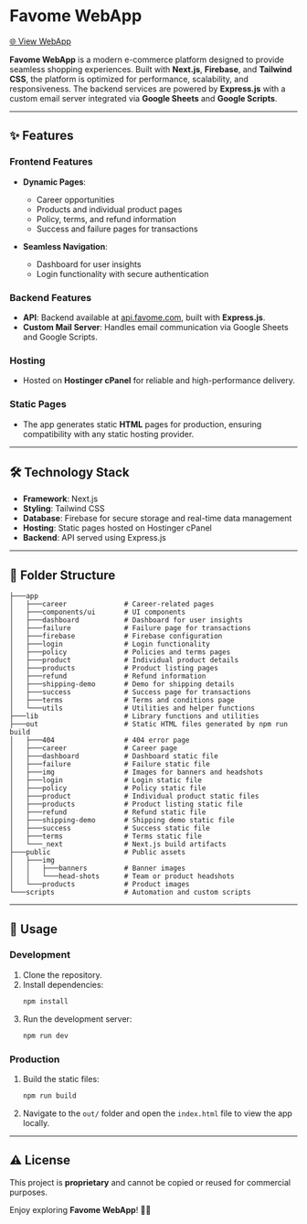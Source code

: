 # Favome WebApp  

[🌐 View WebApp](https://www.favome.com/)  

**Favome WebApp** is a modern e-commerce platform designed to provide seamless shopping experiences. Built with **Next.js**, **Firebase**, and **Tailwind CSS**, the platform is optimized for performance, scalability, and responsiveness. The backend services are powered by **Express.js** with a custom email server integrated via **Google Sheets** and **Google Scripts**.  

---  

## ✨ Features  

### Frontend Features  
- **Dynamic Pages**:  
  - Career opportunities  
  - Products and individual product pages  
  - Policy, terms, and refund information  
  - Success and failure pages for transactions  

- **Seamless Navigation**:  
  - Dashboard for user insights  
  - Login functionality with secure authentication  

### Backend Features  
- **API**: Backend available at [api.favome.com](https://api.favome.com), built with **Express.js**.  
- **Custom Mail Server**: Handles email communication via Google Sheets and Google Scripts.  

### Hosting  
- Hosted on **Hostinger cPanel** for reliable and high-performance delivery.  

### Static Pages  
- The app generates static **HTML** pages for production, ensuring compatibility with any static hosting provider.  

---  

## 🛠️ Technology Stack  

- **Framework**: Next.js  
- **Styling**: Tailwind CSS  
- **Database**: Firebase for secure storage and real-time data management  
- **Hosting**: Static pages hosted on Hostinger cPanel  
- **Backend**: API served using Express.js  

---  

## 📂 Folder Structure  

```plaintext  
├───app  
│   ├───career              # Career-related pages  
│   ├───components/ui       # UI components  
│   ├───dashboard           # Dashboard for user insights  
│   ├───failure             # Failure page for transactions  
│   ├───firebase            # Firebase configuration  
│   ├───login               # Login functionality  
│   ├───policy              # Policies and terms pages  
│   ├───product             # Individual product details  
│   ├───products            # Product listing pages  
│   ├───refund              # Refund information  
│   ├───shipping-demo       # Demo for shipping details  
│   ├───success             # Success page for transactions  
│   ├───terms               # Terms and conditions page  
│   └───utils               # Utilities and helper functions  
├───lib                     # Library functions and utilities  
├───out                     # Static HTML files generated by npm run build  
│   ├───404                 # 404 error page  
│   ├───career              # Career page  
│   ├───dashboard           # Dashboard static file  
│   ├───failure             # Failure static file  
│   ├───img                 # Images for banners and headshots  
│   ├───login               # Login static file  
│   ├───policy              # Policy static file  
│   ├───product             # Individual product static files  
│   ├───products            # Product listing static file  
│   ├───refund              # Refund static file  
│   ├───shipping-demo       # Shipping demo static file  
│   ├───success             # Success static file  
│   ├───terms               # Terms static file  
│   └───_next               # Next.js build artifacts  
├───public                  # Public assets  
│   ├───img  
│   │   ├───banners         # Banner images  
│   │   └───head-shots      # Team or product headshots  
│   └───products            # Product images  
└───scripts                 # Automation and custom scripts  
```  

---  

## 🚀 Usage  

### Development  
1. Clone the repository.  
2. Install dependencies:  
   ```bash  
   npm install  
   ```  
3. Run the development server:  
   ```bash  
   npm run dev  
   ```  

### Production  
1. Build the static files:  
   ```bash  
   npm run build  
   ```  
2. Navigate to the `out/` folder and open the `index.html` file to view the app locally.  

---  

## ⚠️ License  

This project is **proprietary** and cannot be copied or reused for commercial purposes.  

Enjoy exploring **Favome WebApp**! 🛒✨
